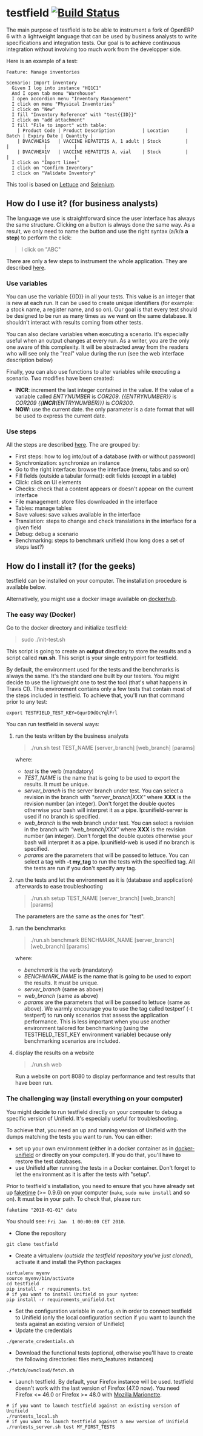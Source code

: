# testfield [![Build Status](https://travis-ci.org/hectord/testfield.svg?branch=master)](https://travis-ci.org/hectord/testfield)
The main purpose of testfield is to be able to instrument a fork of OpenERP 6 with a lightweight language that can be used by business analysts to write specifications and integration tests. Our goal is to achieve continuous integration without involving too much work from the developper side.

Here is an example of a test:
```
Feature: Manage inventories

Scenario: Import inventory
  Given I log into instance "HQ1C1"
  And I open tab menu "Warehouse"
  I open accordion menu "Inventory Management"
  I click on menu "Physical Inventories"
  I click on "New"
  I fill "Inventory Reference" with "test{{ID}}"
  I click on "add attachment"
  I fill "File to import" with table:
    | Product Code | Product Description          | Location      | Batch | Expiry Date | Quantity |
    | DVACVHEA1S   | VACCINE HEPATITIS A, 1 adult | Stock         |       |             |          |
    | DVACVHEA1V   | VACCINE HEPATITIS A, vial    | Stock         |       |             |          |
  I click on "Import lines"
  I click on "Confirm Inventory"
  I click on "Validate Inventory"  
```

This tool is based on [Lettuce](https://github.com/gabrielfalcao/lettuce) and [Selenium](https://github.com/SeleniumHQ/selenium).

## How do I use it? (for business analysts)

The language we use is straightforward since the user interface has always the same structure.  Clicking on a button is always done the same way.  As a result, we only need to name the button and use the right syntax (a/k/a **a step**) to perform the click:
> I click on "ABC"

There are only a few steps to instrument the whole application. They are described [here](https://github.com/hectord/testfield/wiki/Steps).

### Use variables
You can use the variable {{ID}} in all your tests. This value is an integer that is new at each run. It can be used to create unique identifiers (for example: a stock name, a register name, and so on). Our goal is that every test should be designed to be run as many times as we want on the same database. It shouldn’t interact with results coming from other tests. 

You can also declare variables when executing a scenario. It's especially useful when an output changes at every run. As a writer, you are the only one aware of this complexity. It will be abstracted away from the readers who will see only the "real" value during the run (see the web interface description below)

Finally, you can also use functions to alter variables while executing a scenario. Two modifies have been created:
* **INCR**: increment the last integer contained in the value. If the value of a variable called _ENTYNUMBER_ is _COR209_.  _{{ENTRYNUMBER}}_ is _COR209_ _{{**INCR**(ENTRYNUMBER)}}_ is _COR300_.
* **NOW**: use the current date. the only parameter is a date format that will be used to express the current date.

### Use steps

All the steps are described [here](https://github.com/hectord/testfield/wiki/Steps). The are grouped by:
+ First steps: how to log into/out of a database (with or without password)
+ Synchronization: synchronize an instance
+ Go to the right interface: browse the interface (menu, tabs and so on)
+ Fill fields (outside a tabular format): edit fields (except in a table)
+ Click: click on UI elements
+ Checks: check that a content appears or doesn't appear on the current interface
+ File management: store files downloaded in the interface
+ Tables: manage tables
+ Save values: save values available in the interface
+ Translation: steps to change and check translations in the interface for a given field
+ Debug: debug a scenario
+ Benchmarking: steps to benchmark unifield (how long does a set of steps last?)

## How do I install it? (for the geeks)

testfield can be installed on your computer. The installation procedure is available below.

Alternatively, you might use a docker image available on [dockerhub](https://hub.docker.com/r/hectord/autotestfield/).

### The easy way (Docker)

Go to the docker directory and initialize testfield:
> sudo ./init-test.sh

This script is going to create an **output** directory to store the results and a script called **run.sh**. This script is your single entrypoint for testfield.

By default, the environment used for the tests and the benchmarks is always the same. It's the standard one built by our testers. You might decide to use the lightweight one to test the tool (that's what happens in Travis CI). This environment contains only a few tests that contain most of the steps included in testfield. To achieve that, you'll run that command prior to any test:
```
export TESTFIELD_TEST_KEY=GqurD9dOcYqlFrl
```

You can run testfield in several ways:

1. run the tests written by the business analysts
   > ./run.sh test TEST_NAME [server_branch] [web_branch] [params]

   where:
   + _test_ is the verb (mandatory)
   + _TEST\_NAME_ is the name that is going to be used to export the results. It must be unique.
   + _server\_branch_ is the server branch under test. You can select a revision in the branch with _"server\_branch\|XXX"_ where **XXX** is the revision number (an integer). Don't forget the double quotes otherwise your bash will interpret it as a pipe. lp:unifield-server is used if no branch is specified.
   + _web\_branch_ is the web branch under test. You can select a revision in the branch with _"web\_branch\|XXX"_ where **XXX** is the revision number (an integer). Don't forget the double quotes otherwise your bash will interpret it as a pipe. lp:unifield-web is used if no branch is specified.
   + _params_ are the parameters that will be passed to lettuce. You can select a tag with **-t my_tag** to run the tests with the specified tag. All the tests are run if you don't specify any tag.

2. run the tests and let the environment as it is (database and application) afterwards to ease troubleshooting
   > ./run.sh setup TEST_NAME [server_branch] [web_branch] [params]

   The parameters are the same as the ones for "test".

3. run the benchmarks
   > ./run.sh benchmark BENCHMARK_NAME [server_branch] [web_branch] [params]

   where:
   + _benchmark_ is the verb (mandatory)
   + _BENCHMARK\_NAME_ is the name that is going to be used to export the results. It must be unique.
   + _server\_branch_ (same as above)
   + _web\_branch_ (same as above)
   + _params_ are the parameters that will be passed to lettuce (same as above). We warmly encourage you to use the tag called testperf (-t testperf) to run only scenarios that assess the application performance. This is less important when you use another environment tailored for benchmarking (using the TESTFIELD_TEST_KEY environment variable) because only benchmarking scenarios are included.

4. display the results on a website
   > ./run.sh web

   Run a website on port 8080 to display performance and test results that have been run.

### The challenging way (install everything on your computer)

You might decide to run testfield directly on your computer to debug a specific version of Unifield. It's especially useful for troubleshooting.

To achieve that, you need an up and running version of Unifield with the dumps matching the tests you want to run. You can either:
+ set up your own environment (either in a docker container as in [docker-unifield](https://github.com/TeMPO-Consulting/docker-unifield) or directly on your computer). If you do that, you'll have to restore the test databases.
+ use Unifield after running the tests in a Docker container. Don't forget to let the environment as it is after the tests with "setup".

Prior to testfield's installation, you need to ensure that you have already set up [faketime](https://github.com/wolfcw/libfaketime) (>= 0.9.6) on your computer (```make```, ```sudo make install``` and so on). It must be in your path. To check that, please run:
```
faketime "2010-01-01" date
```
You should see: ```Fri Jan  1 00:00:00 CET 2010```.

+ Clone the repository
```
git clone testfield
```
+ Create a virtualenv (*outside the testfield repository you've just cloned*), activate it and install the Python packages
```
virtualenv myenv
source myenv/bin/activate
cd testfield
pip install -r requirements.txt
# if you want to install Unifield on your system:
pip install -r requirements_unifield.txt
```
+ Set the configuration variable in `config.sh` in order to connect testfield to Unifield (only the local configuration section if you want to launch the tests against an existing version of Unifield)
+ Update the credentials
```
./generate_credentials.sh
```
+ Download the functional tests (optional, otherwise you'll have to create the following directories: files meta_features instances)
```
./fetch/owncloud/fetch.sh
```
+ Launch testfield. By default, your Firefox instance will be used. testfield doesn't work with the last version of Firefox (47.0 now). You need Firefox <= 46.0 or Firefox >= 48.0 with [Mozilla Marionette](https://developer.mozilla.org/en-US/docs/Mozilla/QA/Marionette).
```
# if you want to launch testfield against an existing version of Unifield
./runtests_local.sh
# if you want to launch testfield against a new version of Unifield
./runtests_server.sh test MY_FIRST_TESTS
```


